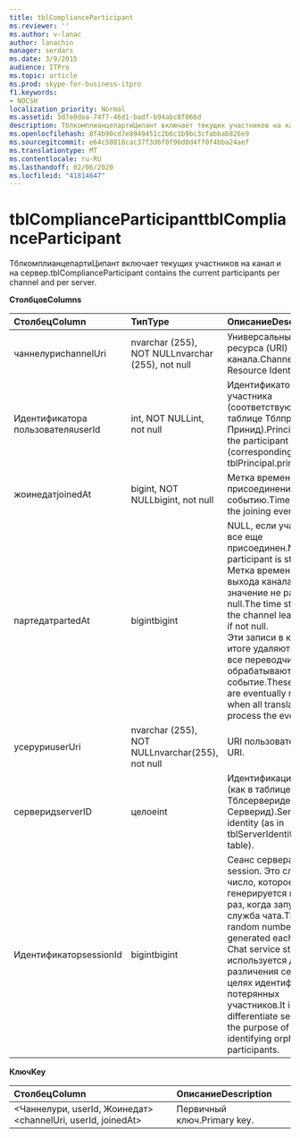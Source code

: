 ```yaml
---
title: tblComplianceParticipant
ms.reviewer: ''
ms.author: v-lanac
author: lanachin
manager: serdars
ms.date: 3/9/2015
audience: ITPro
ms.topic: article
ms.prod: skype-for-business-itpro
f1.keywords:
- NOCSH
localization_priority: Normal
ms.assetid: 5d7e0dea-74f7-46d1-badf-b94abc8f066d
description: ТблкомплианцепартиЦипант включает текущих участников на канал и на сервер.
ms.openlocfilehash: 8f4b90cd7e8949451c2b6c1b9bc3cfabbab826e9
ms.sourcegitcommit: e64c50818cac37f3d6f0f96d0d4ff0f4bba24aef
ms.translationtype: MT
ms.contentlocale: ru-RU
ms.lasthandoff: 02/06/2020
ms.locfileid: "41814647"
---
```

# <a name="tblcomplianceparticipant"></a><span data-ttu-id="2e5ae-103">tblComplianceParticipant</span><span class="sxs-lookup"><span data-stu-id="2e5ae-103">tblComplianceParticipant</span></span>
 
<span data-ttu-id="2e5ae-104">ТблкомплианцепартиЦипант включает текущих участников на канал и на сервер.</span><span class="sxs-lookup"><span data-stu-id="2e5ae-104">tblComplianceParticipant contains the current participants per channel and per server.</span></span>
  
<span data-ttu-id="2e5ae-105">**Столбцов**</span><span class="sxs-lookup"><span data-stu-id="2e5ae-105">**Columns**</span></span>

|<span data-ttu-id="2e5ae-106">**Столбец**</span><span class="sxs-lookup"><span data-stu-id="2e5ae-106">**Column**</span></span>|<span data-ttu-id="2e5ae-107">**Тип**</span><span class="sxs-lookup"><span data-stu-id="2e5ae-107">**Type**</span></span>|<span data-ttu-id="2e5ae-108">**Описание**</span><span class="sxs-lookup"><span data-stu-id="2e5ae-108">**Description**</span></span>|
|:-----|:-----|:-----|
|<span data-ttu-id="2e5ae-109">чаннелури</span><span class="sxs-lookup"><span data-stu-id="2e5ae-109">channelUri</span></span>  <br/> |<span data-ttu-id="2e5ae-110">nvarchar (255), NOT NULL</span><span class="sxs-lookup"><span data-stu-id="2e5ae-110">nvarchar (255), not null</span></span>  <br/> |<span data-ttu-id="2e5ae-111">Универсальный код ресурса (URI) канала.</span><span class="sxs-lookup"><span data-stu-id="2e5ae-111">Channel Uniform Resource Identifier (URI).</span></span>  <br/> |
|<span data-ttu-id="2e5ae-112">Идентификатора пользователя</span><span class="sxs-lookup"><span data-stu-id="2e5ae-112">userId</span></span>  <br/> |<span data-ttu-id="2e5ae-113">int, NOT NULL</span><span class="sxs-lookup"><span data-stu-id="2e5ae-113">int, not null</span></span>  <br/> |<span data-ttu-id="2e5ae-114">Идентификатор участника (соответствующий таблице ТблпринЦипал. Принид).</span><span class="sxs-lookup"><span data-stu-id="2e5ae-114">Principal ID of the participant (corresponding to tblPrincipal.prinID table).</span></span>  <br/> |
|<span data-ttu-id="2e5ae-115">жоинедат</span><span class="sxs-lookup"><span data-stu-id="2e5ae-115">joinedAt</span></span>  <br/> |<span data-ttu-id="2e5ae-116">bigint, NOT NULL</span><span class="sxs-lookup"><span data-stu-id="2e5ae-116">bigint, not null</span></span>  <br/> |<span data-ttu-id="2e5ae-117">Метка времени присоединения к событию.</span><span class="sxs-lookup"><span data-stu-id="2e5ae-117">Time stamp of the joining event.</span></span>  <br/> |
|<span data-ttu-id="2e5ae-118">партедат</span><span class="sxs-lookup"><span data-stu-id="2e5ae-118">partedAt</span></span>  <br/> |<span data-ttu-id="2e5ae-119">bigint</span><span class="sxs-lookup"><span data-stu-id="2e5ae-119">bigint</span></span>  <br/> |<span data-ttu-id="2e5ae-120">NULL, если участник все еще присоединен.</span><span class="sxs-lookup"><span data-stu-id="2e5ae-120">Null if participant is still joined.</span></span> <span data-ttu-id="2e5ae-121">Метка времени события выхода канала, если значение не равно null.</span><span class="sxs-lookup"><span data-stu-id="2e5ae-121">The time stamp of the channel leaving event if not null.</span></span>  <br/> <span data-ttu-id="2e5ae-122">Эти записи в конечном итоге удаляются, когда все переводчики обрабатывают событие.</span><span class="sxs-lookup"><span data-stu-id="2e5ae-122">These entries are eventually removed when all translators process the event.</span></span>  <br/> |
|<span data-ttu-id="2e5ae-123">усерури</span><span class="sxs-lookup"><span data-stu-id="2e5ae-123">userUri</span></span>  <br/> |<span data-ttu-id="2e5ae-124">nvarchar (255), NOT NULL</span><span class="sxs-lookup"><span data-stu-id="2e5ae-124">nvarchar(255), not null</span></span>  <br/> |<span data-ttu-id="2e5ae-125">URI пользователя.</span><span class="sxs-lookup"><span data-stu-id="2e5ae-125">User URI.</span></span>  <br/> |
|<span data-ttu-id="2e5ae-126">серверид</span><span class="sxs-lookup"><span data-stu-id="2e5ae-126">serverID</span></span>  <br/> |<span data-ttu-id="2e5ae-127">целое</span><span class="sxs-lookup"><span data-stu-id="2e5ae-127">int</span></span>  <br/> |<span data-ttu-id="2e5ae-128">Идентификация сервера (как в таблице Тблсерверидентити. Серверид).</span><span class="sxs-lookup"><span data-stu-id="2e5ae-128">Server identity (as in tblServerIdentity.serverID table).</span></span>  <br/> |
|<span data-ttu-id="2e5ae-129">Идентификатор</span><span class="sxs-lookup"><span data-stu-id="2e5ae-129">sessionId</span></span>  <br/> |<span data-ttu-id="2e5ae-130">bigint</span><span class="sxs-lookup"><span data-stu-id="2e5ae-130">bigint</span></span>  <br/> |<span data-ttu-id="2e5ae-131">Сеанс сервера.</span><span class="sxs-lookup"><span data-stu-id="2e5ae-131">Server session.</span></span> <span data-ttu-id="2e5ae-132">Это случайное число, которое генерируется каждый раз, когда запускается служба чата.</span><span class="sxs-lookup"><span data-stu-id="2e5ae-132">This is a random number generated each time a Chat service starts.</span></span> <span data-ttu-id="2e5ae-133">Она используется для различения сеансов в целях идентификации потерянных участников.</span><span class="sxs-lookup"><span data-stu-id="2e5ae-133">It is used to differentiate sessions for the purpose of identifying orphaned participants.</span></span>  <br/> |
   
<span data-ttu-id="2e5ae-134">**Ключ**</span><span class="sxs-lookup"><span data-stu-id="2e5ae-134">**Key**</span></span>

|<span data-ttu-id="2e5ae-135">**Столбец**</span><span class="sxs-lookup"><span data-stu-id="2e5ae-135">**Column**</span></span>|<span data-ttu-id="2e5ae-136">**Описание**</span><span class="sxs-lookup"><span data-stu-id="2e5ae-136">**Description**</span></span>|
|:-----|:-----|
|<span data-ttu-id="2e5ae-137">\<Чаннелури, userId, Жоинедат\></span><span class="sxs-lookup"><span data-stu-id="2e5ae-137">\<channelUri, userId, joinedAt\></span></span>  <br/> |<span data-ttu-id="2e5ae-138">Первичный ключ.</span><span class="sxs-lookup"><span data-stu-id="2e5ae-138">Primary key.</span></span>  <br/> |
   

